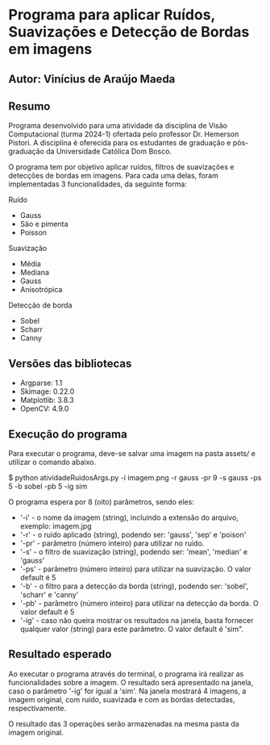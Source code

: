 # Programa para aplicar Ruídos, Suavizações e Detecção de Bordas em imagens
## Autor: Vinícius de Araújo Maeda

## Resumo
Programa desenvolvido para uma atividade da disciplina de Visão Computacional (turma 2024-1) ofertada pelo professor Dr. Hemerson Pistori. A disciplina é oferecida para os estudantes de graduação e pós-graduação da Universidade Católica Dom Bosco.

O programa tem por objetivo aplicar ruídos, filtros de suavizações e detecções de bordas em imagens. Para cada uma delas, foram implementadas 3 funcionalidades, da seguinte forma:

Ruído
- Gauss
- São e pimenta
- Poisson

Suavização
- Média
- Mediana
- Gauss
- Anisotrópica

Detecção de borda
- Sobel
- Scharr
- Canny

## Versões das bibliotecas
- Argparse: 1.1
- Skimage: 0.22.0
- Matplotlib: 3.8.3
- OpenCV: 4.9.0

## Execução do programa
Para executar o programa, deve-se salvar uma imagem na pasta assets/ e utilizar o comando abaixo.

$ python atividadeRuidosArgs.py -i imagem.png -r gauss -pr 9 -s gauss -ps 5 -b sobel -pb 5 -ig sim

O programa espera por 8 (oito) parâmetros, sendo eles:
- '-i' - o nome da imagem (string), incluindo a extensão do arquivo, exemplo: imagem.jpg
- '-r' - o ruído aplicado (string), podendo ser: 'gauss', 'sep' e 'poison'
- '-pr' - parâmetro (número inteiro) para utilizar no ruído.
- '-s' - o filtro de suavização (string), podendo ser: 'mean', 'median' e 'gauss'
- '-ps' - parâmetro (número inteiro) para utilizar na suavização. O valor default é 5
- '-b' - o filtro para a detecção da borda (string), podendo ser: 'sobel', 'scharr' e 'canny'
- '-pb' - parâmetro (número inteiro) para utilizar na detecção da borda. O valor default é 5
- '-ig' - caso não queira mostrar os resultados na janela, basta fornecer qualquer valor (string) para este parâmetro. O valor default é 'sim".

## Resultado esperado
Ao executar o programa através do terminal, o programa irá realizar as funcionalidades sobre a imagem. O resultado será apresentado na janela, caso o parâmetro '-ig' for igual a 'sim'. Na janela mostrará 4 imagens, a imagem original, com ruído, suavizada e com as bordas detectadas, respectivamente.

O resultado das 3 operações serão armazenadas na mesma pasta da imagem original.
